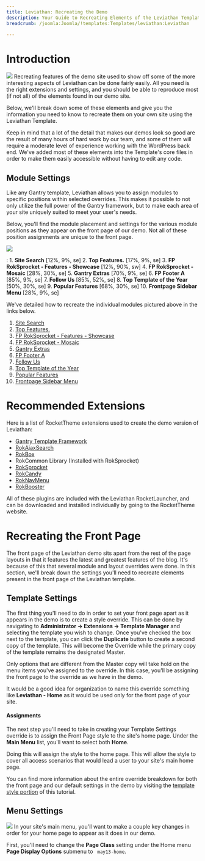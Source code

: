 ```yaml
---
title: Leviathan: Recreating the Demo
description: Your Guide to Recreating Elements of the Leviathan Template for Joomla
breadcrumb: /joomla:Joomla/!templates:Templates/leviathan:Leviathan

---
```


Introduction
=====
![][leviathan2]
Recreating features of the demo site used to show off some of the more interesting aspects of Leviathan can be done fairly easily. All you need is the right extensions and settings, and you should be able to reproduce most (if not all) of the elements found in our demo site. 

Below, we'll break down some of these elements and give you the information you need to know to recreate them on your own site using the Leviathan Template.

Keep in mind that a lot of the detail that makes our demos look so good are the result of many hours of hard work by our team, and some of them will require a moderate level of experience working with the WordPress back end. We've added most of these elements into the Template's core files in order to make them easily accessible without having to edit any code.

Module Settings
-----
Like any Gantry template, Leviathan allows you to assign modules to specific positions within selected overrides. This makes it possible to not only utilize the full power of the Gantry framework, but to make each area of your site uniquely suited to meet your user's needs.

Below, you'll find the module placement and settings for the various module positions as they appear on the front page of our demo. Not all of these position assignments are unique to the front page.

![][leviathan]

:   1. **Site Search**  [12%, 9%, se]
    2. **Top Features.**  [17%, 9%, se]
    3. **FP RokSprocket - Features - Showcase**  [12%, 90%, sw]
    4. **FP RokSprocket - Mosaic**  [28%, 30%, se]
    5. **Gantry Extras**  [70%, 9%, se]
    6. **FP Footer A**  [85%, 9%, se]
    7. **Follow Us**  [85%, 52%, se]
    8. **Top Template of the Year**  [50%, 30%, se]
    9. **Popular Features**  [68%, 30%, se]
    10. **Frontpage Sidebar Menu**  [28%, 9%, se]

We've detailed how to recreate the individual modules pictured above in the links below.

1. [Site Search][module1]
2. [Top Features.][module2]
3. [FP RokSprocket - Features - Showcase][module3]
4. [FP RokSprocket - Mosaic][module4]
5. [Gantry Extras][module5]
6. [FP Footer A][module6]
7. [Follow Us][module7]
8. [Top Template of the Year][module8]
9. [Popular Features][module9]
10. [Frontpage Sidebar Menu][module10]

Recommended Extensions
=====
Here is a list of RocketTheme extensions used to create the demo version of Leviathan:

* [Gantry Template Framework][gantry]
* [RokAjaxSearch][rokajaxsearch]
* [RokBox][rokbox]
* RokCommon Library (Installed with RokSprocket)
* [RokSprocket][roksprocket]
* [RokCandy][rokcandy]
* [RokNavMenu][roknavmenu]
* [RokBooster][rokbooster]

All of these plugins are included with the Leviathan RocketLauncher, and can be downloaded and installed individually by going to the RocketTheme website.

Recreating the Front Page
=====
The front page of the Leviathan demo sits apart from the rest of the page layouts in that it features the latest and greatest features of the blog. It's because of this that several module and layout overrides were done. In this section, we'll break down the settings you'll need to recreate elements present in the front page of the Leviathan template.

Template Settings
-----
The first thing you'll need to do in order to set your front page apart as it appears in the demo is to create a style override. This can be done by navigating to **Administrator -> Extensions -> Template Manager** and selecting the template you wish to change.  Once you've checked the box next to the template, you can click the **Duplicate** button to create a second copy of the template. This will become the Override while the primary copy of the template remains the designated Master.

Only options that are different from the Master copy will take hold on the menu items you've assigned to the override. In this case, you'll be assigning the front page to the override as we have in the demo.

It would be a good idea for organization to name this override something like **Leviathan - Home** as it would be used only for the front page of your site.

#### Assignments
The next step you'll need to take in creating your Template Settings override is to assign the Front Page style to the site's home page. Under the **Main Menu** list, you'll want to select both **Home**.

Doing this will assign the style to the home page. This will allow the style to cover all access scenarios that would lead a user to your site's main home page.

You can find more information about the entire override breakdown for both the front page and our default settings in the demo by visiting the [template style portion][demooverride] of this tutorial.

Menu Settings
-----
![][mainmenu]
In your site's main menu, you'll want to make a couple key changes in order for your home page to appear as it does in our demo.

First, you'll need to change the **Page Class** setting under the Home menu **Page Display Options** submenu to ` may13-home`.

[gantry]: http://gantry-framework.org/download
[rokajaxsearch]: http://www.rockettheme.com/extensions-joomla/rokajaxsearch
[rokbox]: http://www.rockettheme.com/extensions-joomla/rokbox
[roksprocket]: http://www.rockettheme.com/extensions-joomla/roksprocket
[leviathan]: assets/leviathan.jpeg
[leviathan2]: assets/leviathan2.jpeg
[demooverride]: demo_override.md
[roknavmenu]: http://www.rockettheme.com/extensions-joomla/roknavmenu
[rokbooster]: http://www.rockettheme.com/extensions-joomla/rokbooster
[rokcandy]: http://www.rockettheme.com/extensions-joomla/rokcandy
[module1]: demo_module_1.md
[module2]: demo_module_2.md
[module3]: demo_module_3.md
[module4]: demo_module_4.md
[module5]: demo_module_5.md
[module6]: demo_module_6.md
[module7]: demo_module_7.md
[module8]: demo_module_8.md
[module9]: demo_module_9.md
[module10]: demo_module_10.md
[module11]: demo_module_11.md
[mainmenu]: assets/menu_1.jpg
[icons]: http://fortawesome.github.io/Font-Awesome/icons/
[article]: assets/article.jpg
